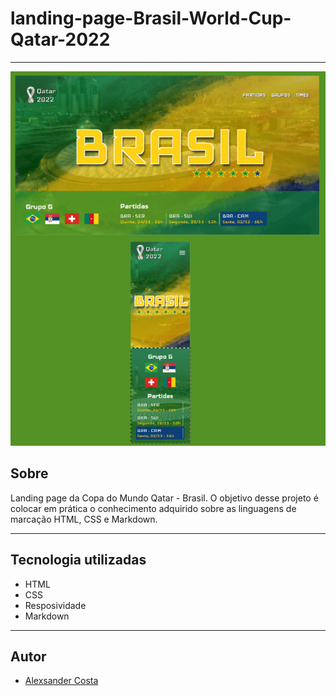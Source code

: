 # landing-page-Brasil-World-Cup-Qatar-2022

---

![](./img/readme.png)

## Sobre

Landing page da Copa do Mundo Qatar - Brasil.
O objetivo desse projeto é colocar em prática o conhecimento adquirido sobre as linguagens de marcação HTML, CSS e Markdown.

---

## Tecnologia utilizadas

-   HTML
-   CSS
-   Resposividade
-   Markdown

---

## Autor

-   [Alexsander Costa](https://github.com/AlexsanderCostaDEV/)
